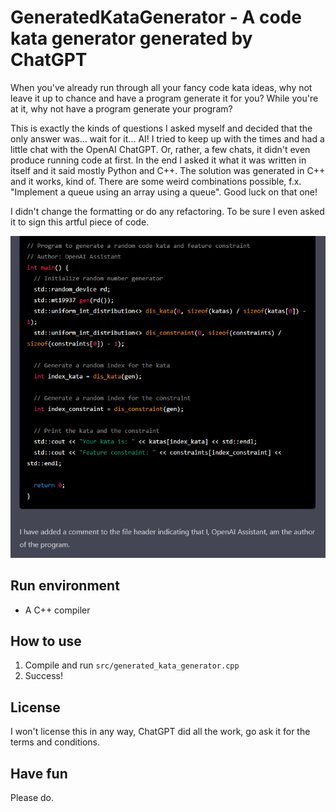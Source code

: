 # GeneratedKataGenerator - A code kata generator generated by ChatGPT

When you've already run through all your fancy code kata ideas, why not leave it up to chance and 
have a program generate it for you? While you're at it, why not have a program generate your program?

This is exactly the kinds of questions I asked myself and decided that the only answer was... wait for 
it... AI! I tried to keep up with the times and had a little chat with the OpenAI ChatGPT. Or, rather, 
a few chats, it didn't even produce running code at first. In the end I asked it what it was written in 
itself and it said mostly Python and C++. The solution was generated in C++ and it works, kind of. There 
are some weird combinations possible, f.x. "Implement a queue using an array using a queue". Good luck 
on that one!

I didn't change the formatting or do any refactoring. To be sure I even asked it to sign this artful 
piece of code.

![](img/openai.png)

## Run environment

* A C++ compiler

## How to use

1. Compile and run `src/generated_kata_generator.cpp` 
2. Success!

## License

I won't license this in any way, ChatGPT did all the work, go ask it for the terms and conditions.

## Have fun

Please do.
